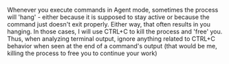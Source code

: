 Whenever you execute commands in Agent mode, sometimes the process will 'hang' - either because it is supposed to stay active or because the command just doesn't exit properly. Either way, that often results in you hanging. 
In those cases, I will use CTRL+C to kill the process and 'free' you. Thus, when analyzing terminal output, ignore anything related to CTRL+C behavior when seen at the end of a command's output (that would be me, killing the process to free you to continue your work)
